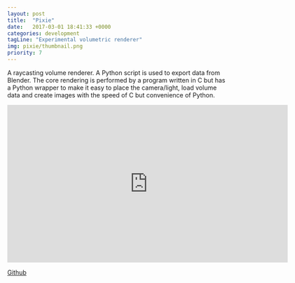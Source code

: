 ```yaml
---
layout: post
title:  "Pixie"
date:   2017-03-01 18:41:33 +0000
categories: development
tagLine: "Experimental volumetric renderer"
img: pixie/thumbnail.png
priority: 7
---
```


A raycasting volume renderer. A Python script is used to export data from Blender. The core rendering is performed by a program written in C but has a Python wrapper to make it easy to place the camera/light, load volume data and create images with the speed of C but convenience of Python.

<iframe src="https://player.vimeo.com/video/210152602" width="640" height="360" frameborder="0" webkitallowfullscreen mozallowfullscreen allowfullscreen></iframe>

<a href="https://github.com/Peter-Noble/Pixie"> Github </a>
